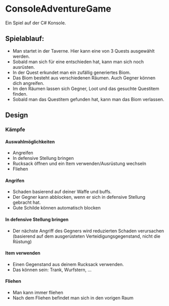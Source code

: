 # ConsoleAdventureGame

Ein Spiel auf der C# Konsole.

## Spielablauf:
- Man startet in der Taverne. Hier kann eine von 3 Quests ausgewählt werden.
- Sobald man sich für eine entschieden hat, kann man sich noch ausrüsten.
- In der Quest erkundet man ein zufällig generiertes Biom.
- Das Biom besteht aus verschiedenen Räumen. Auch Gegner können dich angreifen.
- Im den Räumen lassen sich Gegner, Loot und das gesuchte Questitem finden.
- Sobald man das Questitem gefunden hat, kann man das Biom verlassen.

## Design

### Kämpfe

#### Auswahlmöglichkeiten
- Angreifen
- In defensive Stellung bringen
- Rucksack öffnen und ein Item verwenden/Ausrüstung wechseln
- Fliehen

#### Angrifen
- Schaden basierend auf deiner Waffe und buffs.
- Der Gegner kann abblocken, wenn er sich in defensive Stellung gebracht hat.
- Gute Schilde können automatisch blocken

#### In defensive Stellung bringen
- Der nächste Angriff des Gegners wird reduzierten Schaden verursachen (basierend auf dem ausgerüsteten Verteidigungsgegenstand, nicht die Rüstung)

#### Item verwenden
- Einen Gegenstand aus deinem Rucksack verwenden.
- Das können sein: Trank, Wurfstern, ...

#### Fliehen
- Man kann immer fliehen
- Nach dem Fliehen befindet man sich in den vorigen Raum
